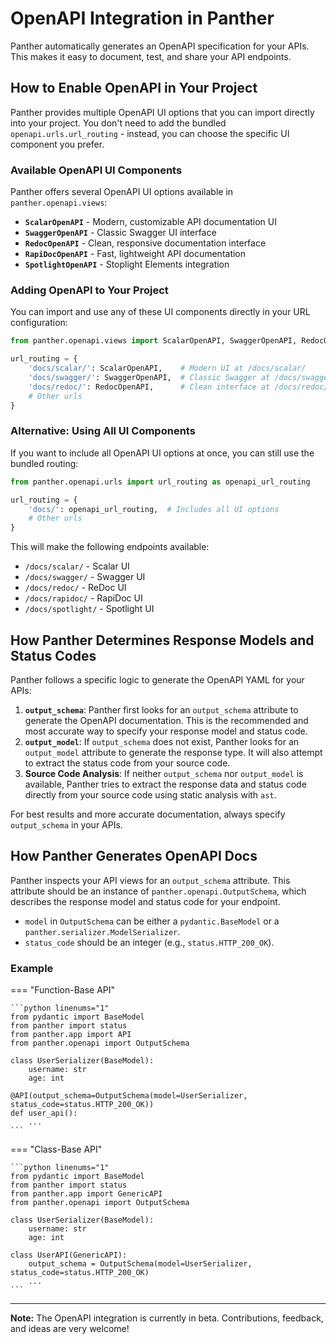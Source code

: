 # OpenAPI Integration in Panther

Panther automatically generates an OpenAPI specification for your APIs. This makes it easy to document, test, and share your API endpoints.

## How to Enable OpenAPI in Your Project

Panther provides multiple OpenAPI UI options that you can import directly into your project. You don't need to add the bundled `openapi.urls.url_routing` - instead, you can choose the specific UI component you prefer.

### Available OpenAPI UI Components

Panther offers several OpenAPI UI options available in `panther.openapi.views`:

- **`ScalarOpenAPI`** - Modern, customizable API documentation UI
- **`SwaggerOpenAPI`** - Classic Swagger UI interface
- **`RedocOpenAPI`** - Clean, responsive documentation interface
- **`RapiDocOpenAPI`** - Fast, lightweight API documentation
- **`SpotlightOpenAPI`** - Stoplight Elements integration

### Adding OpenAPI to Your Project

You can import and use any of these UI components directly in your URL configuration:

```python title="urls.py" linenums="1"
from panther.openapi.views import ScalarOpenAPI, SwaggerOpenAPI, RedocOpenAPI

url_routing = {
    'docs/scalar/': ScalarOpenAPI,    # Modern UI at /docs/scalar/
    'docs/swagger/': SwaggerOpenAPI,  # Classic Swagger at /docs/swagger/
    'docs/redoc/': RedocOpenAPI,      # Clean interface at /docs/redoc/
    # Other urls
}
```

### Alternative: Using All UI Components

If you want to include all OpenAPI UI options at once, you can still use the bundled routing:

```python title="urls.py" linenums="1"
from panther.openapi.urls import url_routing as openapi_url_routing

url_routing = {
    'docs/': openapi_url_routing,  # Includes all UI options
    # Other urls
}
```

This will make the following endpoints available:

- `/docs/scalar/` - Scalar UI
- `/docs/swagger/` - Swagger UI  
- `/docs/redoc/` - ReDoc UI
- `/docs/rapidoc/` - RapiDoc UI
- `/docs/spotlight/` - Spotlight UI

## How Panther Determines Response Models and Status Codes

Panther follows a specific logic to generate the OpenAPI YAML for your APIs:

1. **`output_schema`**: Panther first looks for an `output_schema` attribute to generate the OpenAPI documentation. This is the recommended and most accurate way to specify your response model and status code.
2. **`output_model`**: If `output_schema` does not exist, Panther looks for an `output_model` attribute to generate the response type. It will also attempt to extract the status code from your source code.
3. **Source Code Analysis**: If neither `output_schema` nor `output_model` is available, Panther tries to extract the response data and status code directly from your source code using static analysis with `ast`.

For best results and more accurate documentation, always specify `output_schema` in your APIs.

## How Panther Generates OpenAPI Docs

Panther inspects your API views for an `output_schema` attribute. This attribute should be an instance of `panther.openapi.OutputSchema`, which describes the response model and status code for your endpoint.

- `model` in `OutputSchema` can be either a `pydantic.BaseModel` or a `panther.serializer.ModelSerializer`.
- `status_code` should be an integer (e.g., `status.HTTP_200_OK`).

### Example

=== "Function-Base API"

    ```python linenums="1"
    from pydantic import BaseModel
    from panther import status
    from panther.app import API
    from panther.openapi import OutputSchema
    
    class UserSerializer(BaseModel):
        username: str
        age: int
    
    @API(output_schema=OutputSchema(model=UserSerializer, status_code=status.HTTP_200_OK))
    def user_api():
        ...
    ```

=== "Class-Base API"

    ```python linenums="1"
    from pydantic import BaseModel
    from panther import status
    from panther.app import GenericAPI
    from panther.openapi import OutputSchema
    
    class UserSerializer(BaseModel):
        username: str
        age: int
    
    class UserAPI(GenericAPI):
        output_schema = OutputSchema(model=UserSerializer, status_code=status.HTTP_200_OK)
        ...
    ```

---

**Note:** The OpenAPI integration is currently in beta. Contributions, feedback, and ideas are very welcome!